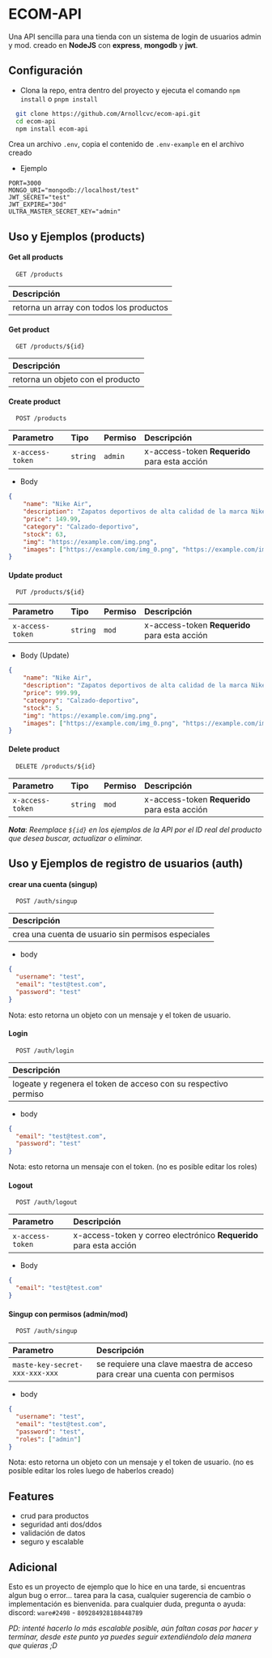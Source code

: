 
# ECOM-API

Una API sencilla para una tienda con un sistema de login de usuarios admin y mod. creado en **NodeJS** con **express**, **mongodb** y **jwt**.

## Configuración

- Clona la repo, entra dentro del proyecto y ejecuta el comando `npm install` o `pnpm install`

```bash
  git clone https://github.com/Arnollcvc/ecom-api.git
  cd ecom-api
  npm install ecom-api
```

Crea un archivo `.env`, copia el contenido de `.env-example` en el archivo creado

- Ejemplo

```env
PORT=3000
MONGO_URI="mongodb://localhost/test"
JWT_SECRET="test"
JWT_EXPIRE="30d"
ULTRA_MASTER_SECRET_KEY="admin"
```


## Uso y Ejemplos (products)

#### Get all products

```http
  GET /products
```

| Descripción                |
| :------------------------- |
| retorna un array con todos los productos |

#### Get product

```http
  GET /products/${id}
```

| Descripción                |
| :------------------------- |
| retorna un objeto con el producto |

#### Create product

```http
  POST /products
```

| Parametro | Tipo     | Permiso  | Descripción                       |
| :-------- | :------- | :------- | :-------------------------------- |
| `x-access-token` | `string` | `admin` | x-access-token **Requerido** para esta acción |

- Body
```json
{
    "name": "Nike Air",
    "description": "Zapatos deportivos de alta calidad de la marca Nike",
    "price": 149.99,
    "category": "Calzado-deportivo",
    "stock": 63,
    "img": "https://example.com/img.png",
    "images": ["https://example.com/img_0.png", "https://example.com/img_1.png"]
}
```

#### Update product

```http
  PUT /products/${id}
```

| Parametro | Tipo     | Permiso  | Descripción                       |
| :-------- | :------- | :------- | :-------------------------------- |
| `x-access-token` | `string` | `mod` | x-access-token **Requerido** para esta acción |

- Body (Update)
```json
{
    "name": "Nike Air",
    "description": "Zapatos deportivos de alta calidad de la marca Nike",
    "price": 999.99,
    "category": "Calzado-deportivo",
    "stock": 5,
    "img": "https://example.com/img.png",
    "images": ["https://example.com/img_0.png", "https://example.com/img_1.png"]
}
```

#### Delete product

```http
  DELETE /products/${id}
```

| Parametro | Tipo     | Permiso  | Descripción                       |
| :-------- | :------- | :------- | :-------------------------------- |
| `x-access-token` | `string` | `mod` | x-access-token **Requerido** para esta acción |

***Nota***: *Reemplace `${id}` en los ejemplos de la API por el ID real del producto que desea buscar, actualizar o eliminar.*
## Uso y Ejemplos de registro de usuarios (auth)

#### crear una cuenta (singup)

```http
  POST /auth/singup
```

| Descripción                |
| :------------------------- |
| crea una cuenta de usuario sin permisos especiales |

- body
```json
{
  "username": "test",
  "email": "test@test.com",
  "password": "test"
}
```

Nota: esto retorna un objeto con un mensaje y el token de usuario.

#### Login

```http
  POST /auth/login
```

| Descripción                |
| :------------------------- |
| logeate y regenera el token de acceso con su respectivo permiso |

- body
```json
{
  "email": "test@test.com",
  "password": "test"
}
```
Nota: esto retorna un mensaje con el token. (no es posible editar los roles)

#### Logout

```http
  POST /auth/logout
```

| Parametro | Descripción                       |
| :------- | :-------------------------------- |
| `x-access-token` | x-access-token y correo electrónico **Requerido** para esta acción |

- Body
```json
{
  "email": "test@test.com"
}
```

#### Singup con permisos (admin/mod)

```http
  POST /auth/singup
```

| Parametro | Descripción                       |
| :------- | :-------------------------------- |
| `maste-key-secret-xxx-xxx-xxx` | se requiere una clave maestra de acceso para crear una cuenta con permisos |

- body
```json
{
  "username": "test",
  "email": "test@test.com",
  "password": "test",
  "roles": ["admin"]
}
```

Nota: esto retorna un objeto con un mensaje y el token de usuario. (no es posible editar los roles luego de haberlos creado)
## Features

- crud para productos
- seguridad anti dos/ddos
- validación de datos
- seguro y escalable


## Adicional

Esto es un proyecto de ejemplo que lo hice en una tarde, si encuentras algun bug o error... tarea para la casa, cualquier sugerencia de cambio o implementación es bienvenida.
para cualquier duda, pregunta o ayuda: discord: `ware#2498` - `809284928188448789`







*PD: intenté hacerlo lo más escalable posible, aún faltan cosas por hacer y terminar, desde este punto ya puedes seguir extendiéndolo dela manera que quieras ;D*
